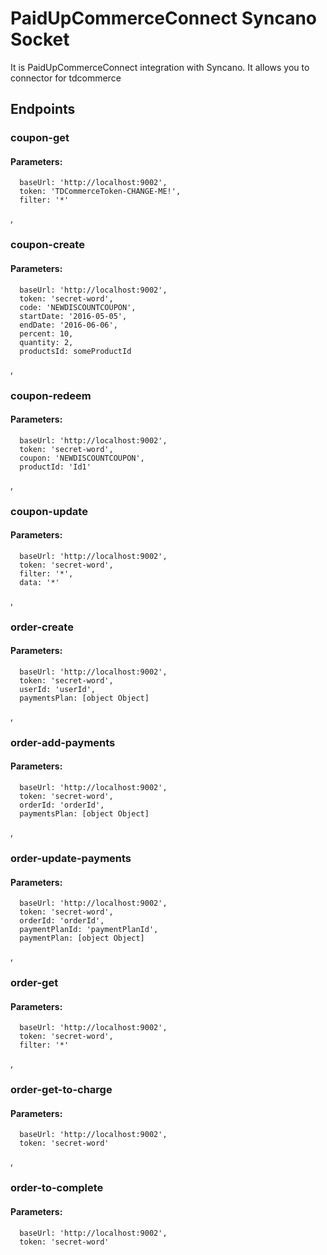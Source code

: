 # PaidUpCommerceConnect Syncano Socket

It is PaidUpCommerceConnect integration with Syncano. It allows you to connector for tdcommerce

## Endpoints

### coupon-get

#### Parameters:

      baseUrl: 'http://localhost:9002',
      token: 'TDCommerceToken-CHANGE-ME!',
      filter: '*'

,
### coupon-create

#### Parameters:

      baseUrl: 'http://localhost:9002',
      token: 'secret-word',
      code: 'NEWDISCOUNTCOUPON',
      startDate: '2016-05-05',
      endDate: '2016-06-06',
      percent: 10,
      quantity: 2,
      productsId: someProductId

,
### coupon-redeem

#### Parameters:

      baseUrl: 'http://localhost:9002',
      token: 'secret-word',
      coupon: 'NEWDISCOUNTCOUPON',
      productId: 'Id1'

,
### coupon-update

#### Parameters:

      baseUrl: 'http://localhost:9002',
      token: 'secret-word',
      filter: '*',
      data: '*'

,
### order-create

#### Parameters:

      baseUrl: 'http://localhost:9002',
      token: 'secret-word',
      userId: 'userId',
      paymentsPlan: [object Object]

,
### order-add-payments

#### Parameters:

      baseUrl: 'http://localhost:9002',
      token: 'secret-word',
      orderId: 'orderId',
      paymentsPlan: [object Object]

,
### order-update-payments

#### Parameters:

      baseUrl: 'http://localhost:9002',
      token: 'secret-word',
      orderId: 'orderId',
      paymentPlanId: 'paymentPlanId',
      paymentPlan: [object Object]

,
### order-get

#### Parameters:

      baseUrl: 'http://localhost:9002',
      token: 'secret-word',
      filter: '*'

,
### order-get-to-charge

#### Parameters:

      baseUrl: 'http://localhost:9002',
      token: 'secret-word'

,
### order-to-complete

#### Parameters:

      baseUrl: 'http://localhost:9002',
      token: 'secret-word'

